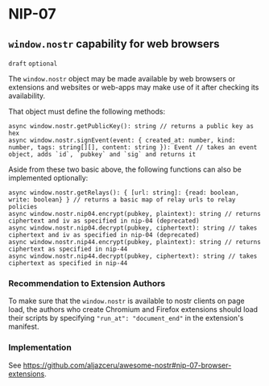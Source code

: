 NIP-07
======

`window.nostr` capability for web browsers
------------------------------------------

`draft` `optional`

The `window.nostr` object may be made available by web browsers or extensions and websites or web-apps may make use of it after checking its availability.

That object must define the following methods:

```
async window.nostr.getPublicKey(): string // returns a public key as hex
async window.nostr.signEvent(event: { created_at: number, kind: number, tags: string[][], content: string }): Event // takes an event object, adds `id`, `pubkey` and `sig` and returns it
```

Aside from these two basic above, the following functions can also be implemented optionally:
```
async window.nostr.getRelays(): { [url: string]: {read: boolean, write: boolean} } // returns a basic map of relay urls to relay policies
async window.nostr.nip04.encrypt(pubkey, plaintext): string // returns ciphertext and iv as specified in nip-04 (deprecated)
async window.nostr.nip04.decrypt(pubkey, ciphertext): string // takes ciphertext and iv as specified in nip-04 (deprecated)
async window.nostr.nip44.encrypt(pubkey, plaintext): string // returns ciphertext as specified in nip-44
async window.nostr.nip44.decrypt(pubkey, ciphertext): string // takes ciphertext as specified in nip-44
```

### Recommendation to Extension Authors
To make sure that the `window.nostr` is available to nostr clients on page load, the authors who create Chromium and Firefox extensions should load their scripts by specifying `"run_at": "document_end"` in the extension's manifest.


### Implementation

See https://github.com/aljazceru/awesome-nostr#nip-07-browser-extensions.
